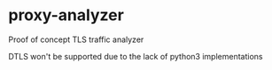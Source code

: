 # proxy-analyzer
Proof of concept TLS traffic analyzer

DTLS won't be supported due to the lack of python3 implementations